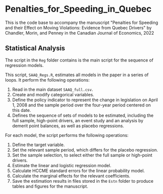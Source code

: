 # Penalties_for_Speeding_in_Quebec

This is the code base to accompany the manuscript 
"Penalties for Speeding and their Effect on Moving Violations: 
Evidence from Quebec Drivers" 
by Chandler, Morin, and Penney in the Canadian Journal of Economics, 2022


## Statistical Analysis

The script in the ```Reg``` folder contains 
is the main script for 
the sequence of regression models. 

This script, ```SAAQ_Regs.R```, 
estimates all models in the paper in a series of loops. 
It perform the following operations:

1.  Read in the main dataset ```SAAQ_full.csv```.
1.  Create and modify categorical variables.
1.  Define the policy indicator
    to represent the change in legislation on April 1, 2008
    and the sample period 
    over the four-year period centered on this date. 
1.  Defines the sequence of sets of models to be estimated, 
    including the full sample, high-point drivers, 
    an event study and an analysis by demerit point balances,
    as well as placebo regressions. 

For each model, the script performs the following operations: 

1.  Define the target variable. 
1.  Set the relevant sample period, 
    which differs for the placebo regression.
1.  Set the sample selection, 
    to select either the full sample or high-point drivers. 
1.  Estimate the linear and logistic regression model. 
1.  Calculate HCCME standard errors 
    for the linear probability model. 
1.  Calculate the marginal effects for the relevant coefficients. 
1.  Save the estimation results in files stored in the
    ```Estn``` folder to produce tables and figures 
    for the manuscript. 

